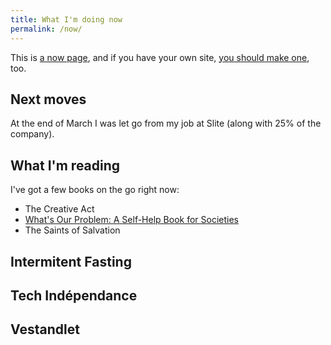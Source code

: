 ```yaml
---
title: What I'm doing now
permalink: /now/
---
```


This is [a now page](https://nownownow.com/about), and if you have your own site, [you should make one](https://nownownow.com/about), too.

## Next moves

At the end of March I was let go from my job at Slite (along with 25% of the company).

## What I'm reading

I've got a few books on the go right now:

- The Creative Act
- <a class="internal-link" href="/whats-our-problem/">What's Our Problem: A Self-Help Book for Societies</a> 
- The Saints of Salvation

## Intermitent Fasting

## Tech Indépendance

## Vestandlet 

